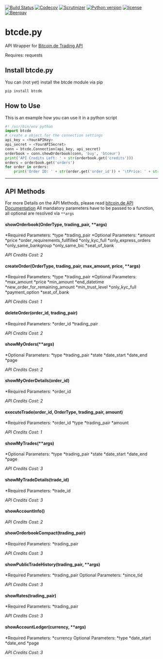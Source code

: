 [![Build Status](https://travis-ci.org/peshay/btcde.svg?branch=refactor)](https://travis-ci.org/peshay/btcde)
[![Codecov](https://codecov.io/gh/peshay/btcde/branch/refactor/graph/badge.svg)](https://codecov.io/gh/peshay/btcde/branch/refactor)
[![Scrutinizer](https://scrutinizer-ci.com/g/peshay/btcde/badges/quality-score.png?b=refactor)](https://scrutinizer-ci.com/g/peshay/btcde/?branch=refactor)
[![Python version](https://img.shields.io/pypi/pyversions/btcde.svg)](https://pypi.python.org/pypi/btcde)
[![license](https://img.shields.io/github/license/peshay/btcde.svg)](https://github.com/peshay/btcde/blob/refactor/LICENSE)
[![Beerpay](https://beerpay.io/peshay/btcde/badge.svg?style=beer)](https://beerpay.io/peshay/btcde)

# btcde.py

API Wrapper for [Bitcoin.de Trading API](https://www.bitcoin.de/de/api/marketplace)

Requires: requests

## Install btcde.py

You can (not yet) install the btcde module via pip

    pip install btcde

## How to Use

This is an example how you can use it in a python script
```python
#! /usr/bin/env python
import btcde
# create a object for the connection settings
api_key = <YourAPIKey>
api_secret = <YourAPISecret>
conn = btcde.Connection(api_key, api_secret)
orderbook = conn.showOrderbook(conn, 'buy', 'btceur')
print('API Credits Left: ' + str(orderbook.get('credits')))
orders = orderbook.get('orders')
for order in orders:
    print('Order ID: ' + str(order.get('order_id')) + '\tPrice: ' + str(order.get('price')) + ' EUR')
```
---
## API Methods

For more Details on the API Methods, please read [bitcoin.de API Documentation](https://www.bitcoin.de/de/api/tapi/v2/docu)
All mandatory parameters have to be passed to a function, all optional are resolved via ```**args```

#### showOrderbook(OrderType, trading_pair, **args)
*Required Parameters:
  *type
  *trading_pair
*Optional Parameters:
  *amount
  *price
  *order_requirements_fullfilled
  *only_kyc_full
  *only_express_orders
  *only_same_bankgroup
  *only_same_bic
  *seat_of_bank

*API Credits Cost: 2*

#### createOrder(OrderType, trading_pair, max_amount, price, **args)
*Required Parameters:
  *type
  *trading_pair
*Optional Parameters:
  *max_amount
  *price
  *min_amount
  *end_datetime
  *new_order_for_remaining_amount
  *min_trust_level
  *only_kyc_full
  *payment_option
  *seat_of_bank
 
*API Credits Cost: 1*

#### deleteOrder(order_id, trading_pair)
*Required Parameters:
  *order_id
  *trading_pair

*API Credits Cost: 2*

#### showMyOrders(**args)
*Optional Parameters:
  *type
  *trading_pair
  *state
  *date_start
  *date_end
  *page
  
*API Credits Cost: 2*

#### showMyOrderDetails(order_id)
*Required Parameters:
  *order_id

*API Credits Cost: 2*

#### executeTrade(order_id, OrderType, trading_pair, amount)
*Required Parameters:
  *order_id
  *type
  *trading_pair
  *amount

*API Credits Cost: 1*

#### showMyTrades(**args)
*Optional Parameters:
  *type
  *trading_pair
  *state
  *date_start
  *date_end
  *page
    
*API Credits Cost: 3*

#### showMyTradeDetails(trade_id)
*Required Parameters:
  *trade_id

*API Credits Cost: 3*

#### showAccountInfo()

*API Credits Cost: 2*

#### showOrderbookCompact(trading_pair)
*Required Parameters:
  *trading_pair

*API Credits Cost: 3*

#### showPublicTradeHistory(trading_pair, **args)
*Required Parameters:
  *trading_pair
Optional Parameters:
  *since_tid

*API Credits Cost: 3*

#### showRates(trading_pair)
*Required Parameters:
  *trading_pair

*API Credits Cost: 3*

#### showAccountLedger(currency, **args)
*Required Parameters:
  *currency
Optional Parameters:
  *type
  *date_start
  *date_end
  *page

*API Credits Cost: 3*
